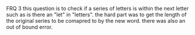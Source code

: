 FRQ 3 this question is to check if a series of letters is within the next letter such as is there an "let" in "letters". the hard part was to get the length of the original series to be comapred to by the new word. there was also an out of bound error.
